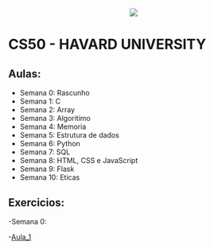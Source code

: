 <h1 align="center">
  <img src = "https://camo.githubusercontent.com/e102fc78838d08dc4d36cec7006a3cf89cbd397892588b6ed16d33af0f374255/68747470733a2f2f676f6f2e676c2f6d4a774e5543">
</h1>


# CS50 - HAVARD UNIVERSITY

## Aulas:
- Semana 0: Rascunho
- Semana 1: C
- Semana 2: Array
- Semana 3: Algoritimo
- Semana 4: Memoria
- Semana 5: Estrutura de dados
- Semana 6: Python
- Semana 7: SQL
- Semana 8: HTML, CSS e JavaScript
- Semana 9: Flask
- Semana 10: Eticas

## Exercicios:
-Semana 0:
 
-[Aula_1](/Aula_1)
